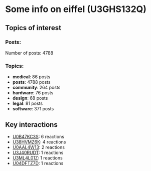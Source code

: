 # Some info on eiffel (U3GHS132Q)


## Topics of interest

### Posts: 

Number of posts: 4788

### Topics:

* __medical__: 86 posts
* __posts__: 4788 posts
* __community__: 264 posts
* __hardware__: 76 posts
* __design__: 68 posts
* __legal__: 81 posts
* __software__: 371 posts

## Key interactions 

* [U0B47KC3S](./U0B47KC3S.md): 6 reactions
* [U38HVMZ6K](./U38HVMZ6K.md): 4 reactions
* [U0AAL4W13](./U0AAL4W13.md): 2 reactions
* [U3J40RUDT](./U3J40RUDT.md): 1 reactions
* [U3ML4L01Z](./U3ML4L01Z.md): 1 reactions
* [U04DFTZ7D](./U04DFTZ7D.md): 1 reactions
